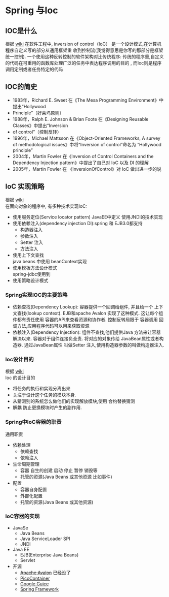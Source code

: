 # **Spring 与Ioc**
## **IOC是什么**
根据 [wiki](https://en.wikipedia.org/wiki/Inversion_of_control)
在软件工程中, inversion of control（IoC） 是一个设计模式,在计算机程序自定义写的部分从通用框架重 收到控制流(我觉得意思是你写的那部分是框架统一控制). 一个使用这种反转控制的软件架构对比传统程序: 
传统的程序重,自定义的代码在可重用的函数库处理广泛的任务中表达程序调用的目的 , 而Ioc则是程序调用定制或者任务特定的代码

## **IOC的简史**
* 1983年，Richard E. Sweet 在《The Mesa Programming Environment》中提出“Hollywood
* Principle”（好莱坞原则）
* 1988年，Ralph E. Johnson & Brian Foote 在《Designing Reusable Classes》中提出“Inversion
* of control”（控制反转）
* 1996年，Michael Mattsson 在《Object-Oriented Frameworks, A survey of methodological issues》中将“Inversion of control”命名为 “Hollywood principle”
* 2004年，Martin Fowler 在《Inversion of Control Containers and the Dependency Injection pattern》中提出了自己对 IoC 以及 DI 的理解
* 2005年，Martin Fowler 在 《InversionOfControl》对 IoC 做出进一步的说

## IoC 实现策略
根据 [wiki](https://en.wikipedia.org/wiki/Inversion_of_control)  
在面向对象的程序中, 有多种技术实现IoC:
* 使用服务定位(Service locator pattern) 
	JavaEE中定义 使用JNDI的技术实现
* 使用依赖注入(dependency injection DI):spring 和 EJB3.0都支持
	* 构造器注入
	* 参数注入
	* Setter 注入
	* 方法注入
* 使用上下文查找  
  java beans 中使用 beanContext实现
* 使用模板方法设计模式  
   spring-jdbc使用到
* 使用策略设计模式

### Spring实现IOC的主要策略
* 依赖查找(Dependency Lookup): 容器提供一个回调给组件, 并且给一个 上下文查找(lookup context). EJB和apache Avalon 实现了这种模式. 这让每个组件都有责任使用 容器的API来查看资源和协作者. 控制反转局限于 容器调用 回调方法,应用程序代码可以用来获取资源
* 依赖注入(Dependency Injection): 组件不查找,他们提供Java 方法来让容器解决以来. 容器对于组件连接负全责. 将对应的对象传给 JavaBean属性或者构造器. 通过JavaBean属性 叫做Setter 注入,使用构造器参数的叫做构造器注入.

### Ioc设计目的
根据 [wiki](https://en.wikipedia.org/wiki/Inversion_of_control)  
Ioc 的设计目的
* 将任务的执行和实现分离出来
* 关注于设计这个任务的模块本身.
* 从猜测别的系统怎么做他们的实现解放模块,使用 合约替换猜测
* 解耦 防止更换模块时产生的副作用.
### Spring中IoC容器的职责
通用职责
* 依赖处理
  * 依赖查找
  * 依赖注入
* 生命周期管理
  * 容器 自生的创建 启动 停止 暂停 销毁等
  * 托管的资源(Java Beans 或其他资源 比如事件)
* 配置
	* 容器自身配置
	* 外部化配置
	* 托管的资源(Java Beans 或其他资源)
  
### IoC容器的实现
* JavaSe
  * Java Beans
  * Java ServiceLoader SPI
  * JNDI
* Java EE
  * EJB(Enterprise Java Beans)
  * Servlet
* 开源
  * ~~[Apache Avalon](http://avalon.apache.org/closed.html)~~ 已经没了
  * [PicoContainer](http://picocontainer.com/)
  * [Google Guice](https://github.com/google/guice)
  * [Spring Framework](https://spring.io/projects/spring-framework)